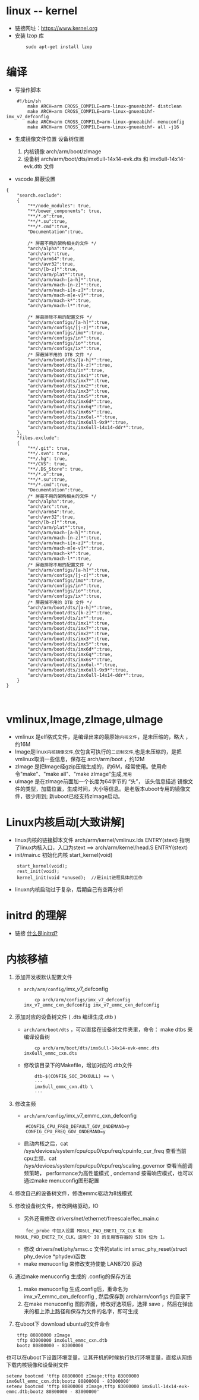 # linux -- kernel
* 链接网址：https://www.kernel.org
* 安装 lzop 库
    ```
        sudo apt-get install lzop
    ```

# 编译
* 写操作脚本
```
    #!/bin/sh
        make ARCH=arm CROSS_COMPILE=arm-linux-gnueabihf- distclean
        make ARCH=arm CROSS_COMPILE=arm-linux-gnueabihf- imx_v7_defconfig
        make ARCH=arm CROSS_COMPILE=arm-linux-gnueabihf- menuconfig
        make ARCH=arm CROSS_COMPILE=arm-linux-gnueabihf- all -j16
```
* 生成镜像文件位置 设备树位置
    1. 内核镜像 arch/arm/boot/zImage
    2. 设备树 arch/arm/boot/dts/imx6ull-14x14-evk.dts 和 imx6ull-14x14-evk.dtb 文件





* vscode 屏蔽设置
```
{
    "search.exclude": 
    {
        "**/node_modules": true,
        "**/bower_components": true,
        "**/*.o":true,
        "**/*.su":true,
        "**/*.cmd":true,
        "Documentation":true,

        /* 屏蔽不用的架构相关的文件 */
        "arch/alpha":true,
        "arch/arc":true,
        "arch/arm64":true,
        "arch/avr32":true,
        "arch/[b-z]*":true,
        "arch/arm/plat*":true,
        "arch/arm/mach-[a-h]*":true,
        "arch/arm/mach-[n-z]*":true,
        "arch/arm/mach-i[n-z]*":true,
        "arch/arm/mach-m[e-v]*":true,
        "arch/arm/mach-k*":true,
        "arch/arm/mach-l*":true,

        /* 屏蔽排除不用的配置文件 */
        "arch/arm/configs/[a-h]*":true,
        "arch/arm/configs/[j-z]*":true,
        "arch/arm/configs/imo*":true,
        "arch/arm/configs/in*":true,
        "arch/arm/configs/io*":true,
        "arch/arm/configs/ix*":true,
        /* 屏蔽掉不用的 DTB 文件 */
        "arch/arm/boot/dts/[a-h]*":true,
        "arch/arm/boot/dts/[k-z]*":true,
        "arch/arm/boot/dts/in*":true,
        "arch/arm/boot/dts/imx1*":true,
        "arch/arm/boot/dts/imx7*":true,
        "arch/arm/boot/dts/imx2*":true,
        "arch/arm/boot/dts/imx3*":true,
        "arch/arm/boot/dts/imx5*":true,
        "arch/arm/boot/dts/imx6d*":true,
        "arch/arm/boot/dts/imx6q*":true,
        "arch/arm/boot/dts/imx6s*":true,
        "arch/arm/boot/dts/imx6ul-*":true,
        "arch/arm/boot/dts/imx6ull-9x9*":true,
        "arch/arm/boot/dts/imx6ull-14x14-ddr*":true,
    },
    "files.exclude": 
    {
        "**/.git": true,
        "**/.svn": true,
        "**/.hg": true,
        "**/CVS": true,
        "**/.DS_Store": true,
        "**/*.o":true,
        "**/*.su":true,
        "**/*.cmd":true,
        "Documentation":true,
        /* 屏蔽不用的架构相关的文件 */
        "arch/alpha":true,
        "arch/arc":true,
        "arch/arm64":true,
        "arch/avr32":true,
        "arch/[b-z]*":true,
        "arch/arm/plat*":true,
        "arch/arm/mach-[a-h]*":true,
        "arch/arm/mach-[n-z]*":true,
        "arch/arm/mach-i[n-z]*":true,
        "arch/arm/mach-m[e-v]*":true,
        "arch/arm/mach-k*":true,
        "arch/arm/mach-l*":true,
        /* 屏蔽排除不用的配置文件 */
        "arch/arm/configs/[a-h]*":true,
        "arch/arm/configs/[j-z]*":true,
        "arch/arm/configs/imo*":true,
        "arch/arm/configs/in*":true,
        "arch/arm/configs/io*":true,
        "arch/arm/configs/ix*":true,
        /* 屏蔽掉不用的 DTB 文件 */
        "arch/arm/boot/dts/[a-h]*":true,
        "arch/arm/boot/dts/[k-z]*":true,
        "arch/arm/boot/dts/in*":true,
        "arch/arm/boot/dts/imx1*":true,
        "arch/arm/boot/dts/imx7*":true,
        "arch/arm/boot/dts/imx2*":true,
        "arch/arm/boot/dts/imx3*":true,
        "arch/arm/boot/dts/imx5*":true,
        "arch/arm/boot/dts/imx6d*":true,
        "arch/arm/boot/dts/imx6q*":true,
        "arch/arm/boot/dts/imx6s*":true,
        "arch/arm/boot/dts/imx6ul-*":true,
        "arch/arm/boot/dts/imx6ull-9x9*":true,
        "arch/arm/boot/dts/imx6ull-14x14-ddr*":true,
    }
}



```

# vmlinux,Image,zImage,uImage
* vmlinux 是elf格式文件，是编译出来的最原始`内核文件`，是未压缩的，略大 ，约16M
* Image是linux`内核镜像文件`,仅包含可执行的`二进制文件`,也是未压缩的，是把vmlinux取消一些信息，保存在 arch/arm/boot ，约12M
* zImage 是把Image经gzip压缩生成的，约6M，经常使用。使用命令"make"、"make all"、"make zImage"生成,`常用`
* uImage 是在zImage前面加一个长度为64字节的 “头”， 该头信息描述 镜像文件的类型，加载位置，生成时间，大小等信息。是老版本uboot专用的镜像文件，很少用到; 新uboot已经支持zImage启动。


# Linux内核启动[大致讲解]
* linux内核的链接脚本文件 arch/arm/kernel/vmlinux.lds  ENTRY(stext) 指明了linux内核入口，入口为stext  ==> arch/arm/kernel/head.S  ENTRY(stext) 
* init/main.c 初始化内核  start_kernel(void)
```
    start_kernel(void);
    rest_init(void);
    kernel_init(void *unused);  //是init进程具体的工作
```

* linuxn内核启动过于复杂，后期自己有空再分析

# initrd 的理解
* 链接
    [什么是initrd?](https://blog.csdn.net/weixin_34237596/article/details/94293148?utm_medium=distribute.pc_relevant.none-task-blog-2%7Edefault%7EsearchFromBaidu%7Edefault-2.pc_relevant_baidujshouduan&depth_1-utm_source=distribute.pc_relevant.none-task-blog-2%7Edefault%7EsearchFromBaidu%7Edefault-2.pc_relevant_baidujshouduan)



# 内核移植
1. 添加开发板默认配置文件
    * `arch/arm/config/`imx_v7_defconfig 
        ```
            cp arch/arm/configs/imx_v7_defconfig  imx_v7_emmc_cxn_defconfig imx_v7_emmc_cxn_defconfig
        ```
2. 添加对应的设备树文件 ( .dts 编译生成.dtb )
    * `arch/arm/boot/dts` ，可以直接在设备树文件夹里，命令： make dtbs 来编译设备树
        ```
            cp arch/arm/boot/dts/imx6ull-14x14-evk-emmc.dts  imx6ull_emmc_cxn.dts
        ```
    * 修改该目录下的Makefile，增加对应的.dtb文件
        ```
            dtb-$(CONFIG_SOC_IMX6ULL) += \
            ···
            imx6ull_emmc_cxn.dtb \
            ···
        ```
3. 修改主频
    * `arch/arm/config/`imx_v7_emmc_cxn_defconfig 
    ```
        #CONFIG_CPU_FREQ_DEFAULT_GOV_ONDEMAND=y
        CONFIG_CPU_FREQ_GOV_ONDEMAND=y
    ```
    * 启动内核之后，cat /sys/devices/system/cpu/cpu0/cpufreq/cpuinfo_cur_freq 查看当前cpu主频，cat /sys/devices/system/cpu/cpu0/cpufreq/scaling_governor 查看当前调频策略， performance为高性能模式 , ondemand 按需响应模式，也可以通过make menuconfig图形配置
4. 修改自己的设备树文件，修改emmc驱动为8线模式
5. 修改设备树文件，修改网络驱动，IO
    * 另外还需修改 drivers/net/ethernet/freescale/fec_main.c
    ```
        fec_probe 中加入设置 MX6UL_PAD_ENET1_TX_CLK 和 MX6UL_PAD_ENET2_TX_CLK，这两个 IO 的复用寄存器的 SION 位为 1。
    ```
    * 修改 drivers/net/phy/smsc.c  文件的static int smsc_phy_reset(struct phy_device *phydev)函数
    * make menuconfig  来修改支持使能 LAN8720 驱动
6. 通过make menuconfig 生成的 .config的保存方法
    1. make menuconfig 生成.config后，重命名为 imx_v7_emmc_cxn_defconfig , 然后保存到 arch/arm/configs 的目录下
    2. 在make menuconfig 图形界面，修改好选项后，选择 save ，然后在弹出来的框上添上路径和保存为文件的名字，即可生成



100. 在uboot下 download ubuntu的文件命令
```
    tftp 80800000 zImage
    tftp 83000000 imx6ull_emmc_cxn.dtb
    bootz 80800000 - 83000000
``` 
也可以在uboot下设置环境变量，让其开机的时候执行执行环境变量，直接从网络下载内核镜像和设备树文件
```
setenv bootcmd 'tftp 80800000 zImage;tftp 83000000 imx6ull_emmc_cxn.dtb;bootz 80800000 - 83000000'
setenv bootcmd 'tftp 80800000 zImage;tftp 83000000 imx6ull-14x14-evk-emmc.dtb;bootz 80800000 - 83000000'
```



